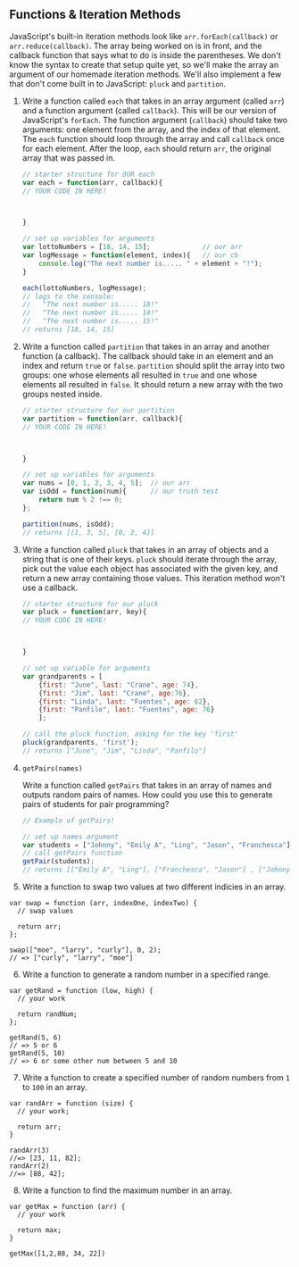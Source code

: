 ## Functions & Iteration Methods

JavaScript's built-in iteration methods look like `arr.forEach(callback)` or `arr.reduce(callback)`. The array being worked on is in front, and the callback function that says what to do is inside the parentheses. We don't know the syntax to create that setup quite yet, so we'll make the array an argument of our homemade iteration methods.  We'll also implement a few that don't come built in to JavaScript: `pluck` and `partition`.

1. Write a function called `each` that takes in an array argument (called `arr`) and a function argument (called `callback`). This will be our version of JavaScript's `forEach`. The function argument (`callback`) should take two arguments: one element from the array, and the index of that element.  The `each` function should loop through the array and call `callback` once for each element. After the loop, `each` should return `arr`, the original array that was passed in.  

    ```js
    // starter structure for OUR each
    var each = function(arr, callback){
    // YOUR CODE IN HERE!
    
    
    
    }

    // set up variables for arguments
    var lottoNumbers = [18, 14, 15];             // our arr
    var logMessage = function(element, index){   // our cb
        console.log("The next number is..... " + element + "!");
    }

    each(lottoNumbers, logMessage);
    // logs to the console:
    //   "The next number is..... 18!"
    //   "The next number is..... 14!"
    //   "The next number is..... 15!"
    // returns [18, 14, 15]

    ```



2. Write a function called `partition` that takes in an array and another function (a callback).  The callback should take in an element and an index and return `true` or `false`. `partition` should split the array into two groups: one whose elements all resulted in `true` and one whose elements all resulted in `false`. It should return a new array with the two groups nested inside.

    ```js
    // starter structure for our partition
    var partition = function(arr, callback){
    // YOUR CODE IN HERE!
    
    
    
    }

    // set up variables for arguments
    var nums = [0, 1, 2, 3, 4, 5];  // our arr
    var isOdd = function(num){      // our truth test
        return num % 2 !== 0;
    };

    partition(nums, isOdd);
    // returns [[1, 3, 5], [0, 2, 4]]
    ```




3. Write a function called `pluck` that takes in an array of objects and a string that is one of their keys. `pluck` should iterate through the array, pick out the value each object has associated with the given key, and return a new array containing those values.  This iteration method won't use a callback.

    ```js
    // starter structure for our pluck
    var pluck = function(arr, key){
    // YOUR CODE IN HERE!
    
    
    
    }

    // set up variable for arguments
    var grandparents = [
        {first: "June", last: "Crane", age: 74},
        {first: "Jim", last: "Crane", age:76},
        {first: "Linda", last: "Fuentes", age: 62},
        {first: "Panfilo", last: "Fuentes", age: 76}
        ];

    // call the pluck function, asking for the key 'first'
    pluck(grandparents, 'first');
    // returns ["June", "Jim", "Linda", "Panfilo"]
    ```


4. `getPairs(names)`

    Write a function called `getPairs` that takes in an array of names and outputs random pairs of names. How could you use this to generate pairs of students for pair programming?

    ```js
    // Example of getPairs!

    // set up names argument
    var students = ["Johnny", "Emily A", "Ling", "Jason", "Franchesca"];
    // call getPairs function
    getPair(students);
    // returns [["Emily A", "Ling"], ["Franchesca", "Jason"] , ["Johnny"]]
    ```


5. Write a function to swap two values at two different indicies in an array.

```
var swap = function (arr, indexOne, indexTwo) {
  // swap values 

  return arr;
};

swap(["moe", "larry", "curly"], 0, 2);
// => ["curly", "larry", "moe"]
```


6. Write a function to generate a random number in a specified range.

```
var getRand = function (low, high) {
  // your work

  return randNum;
};

getRand(5, 6)
// => 5 or 6
getRand(5, 10)
// => 6 or some other num between 5 and 10
```


7. Write a function to create a specified number of random numbers from `1` to `100` in an array.

```
var randArr = function (size) {
  // your work;

  return arr; 
}

randArr(3)
//=> [23, 11, 82];
randArr(2)
//=> [88, 42];
```


8. Write a function to find the maximum number in an array.

```
var getMax = function (arr) {
  // your work
  
  return max;
}

getMax([1,2,88, 34, 22])
```